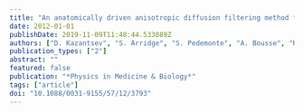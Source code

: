 ```yaml
---
title: "An anatomically driven anisotropic diffusion filtering method for 3D SPECT reconstruction"
date: 2012-01-01
publishDate: 2019-11-09T11:48:44.533089Z
authors: ["D. Kazantsev", "S. Arridge", "S. Pedemonte", "A. Bousse", "K. Erlandsson", "B. F. Hutton", "S. Ourselin"]
publication_types: ["2"]
abstract: ""
featured: false
publication: "*Physics in Medicine & Biology*"
tags: ["article"]
doi: "10.1088/0031-9155/57/12/3793"
---
```



